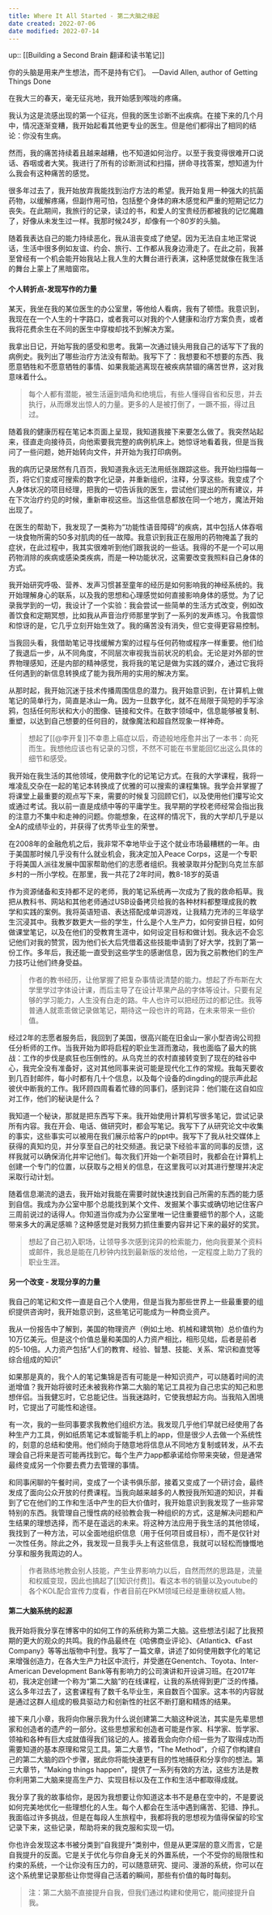 ```yaml
---
title: Where It All Started - 第二大脑之缘起
date created: 2022-07-06
date modified: 2022-07-14
---
```


up:: [[Building a Second Brain 翻译和读书笔记]]

你的头脑是用来产生想法，而不是持有它们。 —David Allen, author of Getting Things Done

在我大三的春天，毫无征兆地，我开始感到喉咙的疼痛。

我认为这是流感出现的第一个征兆，但我的医生诊断不出疾病。在接下来的几个月中，情况逐渐变糟，我开始起看其他更专业的医生。但是他们都得出了相同的结论：你没有生病。

然而，我的痛苦持续着且越来越糟，也不知道如何治疗。以至于我变得很难开口说话、吞咽或者大笑。我进行了所有的诊断测试和扫描，拼命寻找答案，想知道为什么我会有这种痛苦的感觉。

很多年过去了，我开始放弃我能找到治疗方法的希望。我开始复用一种强大的抗菌药物，以缓解疼痛，但副作用可怕，包括整个身体的麻木感觉和严重的短期记忆力丧失。在此期间，我旅行的记录，读过的书，和爱人的宝贵经历都被我的记忆魔趣了，好像从未发生过一样。我那时候24岁，却像有一个80岁的头脑。

随着我表达自己的能力持续恶化，我从沮丧变成了绝望。因为无法自主地正常说话，生活中很多例如友谊、约会、旅行、工作都从我身边滑走了。在此之前，我甚至曾经有一个机会能开始我站上我人生的大舞台进行表演，这种感觉就像在我生活的舞台上蒙上了黑暗窗帘。

#### 个人转折点-发现写作的力量

某天，我坐在我的某位医生的办公室里，等他给人看病，我有了顿悟。我意识到，我现在在一个人生的十字路口，或者我可以对我的个人健康和治疗方案负责，或者我将花费余生在不同的医生中穿梭却找不到解决方案。

我拿出日记，开始写我的感受和思考。我第一次通过镜头用我自己的话写下了我的病例史。我列出了哪些治疗方法没有帮助。我写下了：我想要和不想要的东西、我愿意牺牲和不愿意牺牲的事情、如果我能逃离现在被疾病禁锢的痛苦世界，这对我意味着什么。

> 每个人都有潜能，被生活逼到墙角和绝境后，有些人懂得自省和反思，并去执行，从而爆发出惊人的力量。更多的人是被打倒了，一蹶不振，得过且过。

随着我的健康历程在笔记本页面上呈现，我知道我接下来要怎么做了。我突然站起来，径直走向接待员，向他索要我完整的病例机床上。她惊讶地看着我，但是当我问了一些问题，她开始转向文件，并开始为我打印病例。

我的病历记录居然有几百页，我知道我永远无法用纸张跟踪这些。我开始扫描每一页，将它们变成可搜索的数字化记录，并重新组织，注释，分享这些。我变成了个人身体状况的项目经理，把我的一切告诉我的医生，尝试他们提出的所有建议，并在下次治疗约见的时候，重新审视这些。当这些信息都放在同一个地方，魔法开始出现了。

在医生的帮助下，我发现了一类称为“功能性语音障碍”的疾病，其中包括人体吞咽一块食物所需的50多对肌肉的任一故障。我意识到我正在服用的药物掩盖了我的症状，在此过程中，我其实很难听到他们跟我说的一些话。我得的不是一个可以用药物消除的疾病或感染类疾病，而是一种功能状况，这需要改变我照料自己身体的方式。

我开始研究呼吸、营养、发声习惯甚至童年的经历是如何影响我的神经系统的。我开始理解身心的联系，以及我的思想和心理感觉如何直接影响身体的感觉。为了记录我学到的一切，我设计了一个实验：我会尝试一些简单的生活方式改变，例如改善饮食和定期冥想，比如我从声音治疗师那里学到了一系列的发声练习。令我震惊和惊讶的是，它几乎立刻开始生效了。我的痛苦没有消失，但它变得更容易控制。

当我回头看，我借助笔记寻找缓解方案的过程与任何药物或程序一样重要。他们给了我退后一步，从不同角度，不同层次审视我当前状况的机会。无论是对外部的世界物理感知，还是内部的精神感觉，我将我的笔记是做为实践的媒介，通过它我将任何遇到的新信息转换成了能为我所用的实用的解决方案。

从那时起，我开始沉迷于技术传播周围信息的潜力。我开始意识到，在计算机上做笔记的简单行为，简直是冰山一角。因为一旦数字化，就不在局限于简短的手写涂鸦，包括任何形状和大小的图像、链接和文件。在数字领域中，信息能够被复制、重塑，以达到自己想要的任何目的，就像魔法和超自然现象一样神奇。

> 想起了[[@李开复]]不幸患上癌症以后，奇迹般地痊愈并出了一本书：向死而生。我想他应该也有记录的习惯，不然不可能在书里能回忆出这么具体的细节和感受。

我开始在我生活的其他领域，使用数字化的记笔记方式。在我的大学课程，我将一堆凌乱交杂在一起的笔记本转换成了优雅的可以搜索的课程集锦。我学会并掌握了将课堂上最重要的观点写下来，需要的时候复习回顾它们，以及使用他们攥写论文或通过考试。我以前一直是成绩中等的平庸学生。我早期的学校老师经常会指出我的注意力不集中和走神的问题。你能想象，在这样的情况下，我的大学却几乎是以全A的成绩毕业的，并获得了优秀毕业生的荣誉。

在2008年的金融危机之后，我非常不幸地毕业于这个就业市场最糟糕的一年。由于美国那时候几乎没有什么就业机会，我决定加入Peace Corps，这是一个专职于将美国人派往发展中国家帮助他们的志愿者组织。我被录取并分配到乌克兰东部乡村的一所小学校。在那里，我一共花了2年时间，教8-18岁的英语

作为资源储备和支持都不足的老师，我的笔记系统再一次成为了我的救命稻草。我把从教科书、网站和其他老师通过USB设备拷贝给我的各种材料都整理成我的教学和实践的案例。我将英语短语、表达搭配成单词游戏，让我精力充沛的三年级学生沉浸其中。我教岁数更大一些的学生，什么是个人生产力，如何安排日程，如何做课堂笔记，以及在他们的受教育生涯中，如何设定目标和做计划。我永远不会忘记他们对我的赞赏，因为他们长大后凭借着这些技能申请到了好大学，找到了第一份工作。多年后，我还能一直受到这些学生的感谢信息，因为我之前教他们的生产力技巧让他们终身受益。

> 作者的教书经历，让他掌握了把复杂事情说清楚的能力。想起了乔布斯在大学里学过字体设计课，而后主导了在设计苹果产品的字体等设计。只要有足够的学习能力，人生没有白走的路。牛人也许可以把经历过的都记住。我等普通人就乖乖做记录做笔记，期待这一段也许的弯路，在未来带来一些价值。

经过2年的志愿者服务后，我回到了美国，很高兴能在旧金山一家小型咨询公司担任分析师的工作。当我开始为即将启程的职业生涯而激动，我也面临了最大的挑战：工作的步伐是疯狂也压倒性的。从乌克兰的农村直接转变到了现在的硅谷中心，我完全没有准备好，这对其他同事来说可能是现代化工作的常规。我每天要收到几百封邮件，每小时都有几十个信息，以及每个设备的dingding的提示声此起彼伏中断我的工作。我环顾四周看着忙碌的同事们，感到诧异：他们能在这自如应对工作，他们的秘诀是什么？

我知道一个秘诀，那就是把东西写下来。我开始使用计算机写很多笔记，尝试记录所有内容。我在开会、电话、做研究时，都会写笔记。我写下了从研究论文中收集的事实，这些事实可以被用在我们展示给客户的ppt中。我写下了我从社交媒体上获得的真知灼见，并分享至自己的社交频道。我记录下经验丰富的同事的反馈，这样我就可以确保消化并牢记他们。每次我们开始一个新项目时，我都会在计算机上创建一个专门的位置，以获取与之相关的信息，在这里我可以对其进行整理并决定采取行动计划。

随着信息潮流的退去，我开始对我能在需要时就快速找到自己所需的东西的能力感到自信。我成为办公室中那个总能找到某个文件、发掘某个事实或确切地记住客户三周前说过的话得人。你知道当你成为办公室里唯一记住重要细节的那个人，这能带来多大的满足感嘛？这种感觉是对我努力抓住重要内容并记下来的最好的奖赏。

> 想起了自己初入职场，让领导多次感到诧异的检索能力，他向我要某个资料或邮件，我总是能在几秒钟内找到最新版的发给他，一定程度上助力了我的职业生涯。

#### 另一个改变 - 发现分享的力量

我自己的笔记和文件一直是自己个人使用，但是当我为那些世界上一些最重要的组织提供咨询时，我开始意识到，这些笔记可能成为一种商业资产。

我从一份报告中了解到，美国的物理资产（例如土地、机械和建筑物）总价值约为10万亿美元。但是这个价值总量和美国的人力资产相比，相形见绌，后者是前者的5-10倍。人力资产包括“人们的教育、经验、智慧、技能、关系、常识和直觉等综合组成的知识”

如果那是真的，我个人的笔记集锦是否有可能是一种知识资产，可以随着时间的流逝增值？我开始将彼时还未被我称作第二大脑的笔记工具视为自己忠实的知己和思想伴侣。当我健忘时，它总能记住。当我迷路时，它使我想起方向。当我陷入困境时，它提出了可能性和途径。

有一次，我的一些同事要求我教他们组织方法。我发现几乎他们早就已经使用了各种生产力工具，例如纸质笔记本或智能手机上的app，但是很少人去做一个系统性的，刻意的总结和使用。他们倾向于随意地将信息从不同地方复制或转发，从不去理会自己将来是否可能再找到它。每个生产力app都承诺给你带来突破，但是通常最终变成另一个你要去费力去管理的事情。

和同事闲聊的午餐时间，变成了一个读书俱乐部，接着又变成了一个研讨会，最终发成了面向公众开放的付费课程。当我向越来越多的人教授我所知道的知识，并看到了它在他们的工作和生活中产生的巨大价值时，我开始意识到我发现了一些非常特别的东西。我管理自己慢性病的经验教会我一种组织的方式，这是解决问题和产生结果的理想选择，而不是在遥远的未来。将这种方法应用于我生活的其他领域，我找到了一种方法，可以全面地组织信息（用于任何项目或目标），而不是仅针对一次性任务。除此之外，我发现一旦我手头上有这些信息，我就可以轻松而慷慨地分享和服务我周边的人。

> 作者熟练地教会别人技能，产生业界影响力以后，自然而然的思路是，流量和权威变现，因此也搞起了[[知识付费]]。看这本书的销量以及youtube的各个KOL配合宣传力度看，作者目前在PKM领域已经是重磅权威人物。

#### 第二大脑系统的起源

我开始将我分享在博客中的如何工作的系统称为第二大脑。这些想法引起了比我预期的更大的观众的共鸣。我的作品最终在《哈佛商业评论》、《Atlantic》、《Fast Company》等等出版物中刊登。我写了一篇文章，讲述了如何使用数字化的笔记来增强创造力，在各大生产力社区中流行，并受邀在Genentch、Toyota、Inter-American Development Bank等有影响力的公司演讲和开设讲习班。在2017年初，我决定创建一个称为“第二大脑”的在线课程，让我的系统得到更广泛的传播。这么多年过去了，这套课程有了数千名毕业生，来自数百个国家。这本书的内容就是通过这群人组成的极具驱动力和创新性的社区不断打磨和精炼的结果。

接下来几小章，我将向你展示我为什么说创建第二大脑这种说法，其实是先辈思想家和创造者的遗产的一部分。这些思想家和创造者可能是作家、科学家、哲学家、领袖和各种有巨大成就值得我们铭记的人。接着我会向你介绍一些为了取得成功而需要知道的基本原理和常见工具。第二大章节，“The Method”，介绍了你构建自己的第二大脑的四个步骤，据此你将能快速更有目的性地捕获和分享你的想法。第三大章节，“Making things happen”，提供了一系列有效的方法，这些方法是教你利用第二大脑来提高生产力、实现目标以及在工作和生活中都取得成就。

我分享了我的故事给你，是因为我想要让你知道这本书不是悬在空中的，不是要说如何完美地优化一些理想化的人生。每个人都会在生活中遇到痛苦、犯错、挣扎。我面临过许多挑战，但是在每段人生旅程中，我都将我的思想视为值得保留的珍宝记录下来，这些记录，帮助将来的我克服和实现一切。

你也许会发现这本书被分类到“自我提升”类别中，但是从更深层的意义而言，它是自我提升的反面。它是关于优化与你自身无关的外置系统，一个不受你的局限性和约束的系统，一个让你没有压力的，可以随意研究、提问、漫游的系统，你可以在这个系统里记录那些让你觉得自己活着的瞬间，那些有价值的每时每刻。

> 注：第二大脑不直接提升自我，但我们通过构建和使用它，能间接提升自我。
